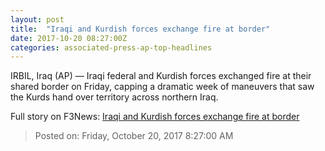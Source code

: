 ```yaml
---
layout: post
title:  "Iraqi and Kurdish forces exchange fire at border"
date: 2017-10-20 08:27:00Z
categories: associated-press-ap-top-headlines
---
```


IRBIL, Iraq (AP) — Iraqi federal and Kurdish forces exchanged fire at their shared border on Friday, capping a dramatic week of maneuvers that saw the Kurds hand over territory across northern Iraq.


Full story on F3News: [Iraqi and Kurdish forces exchange fire at border](http://www.f3nws.com/n/2ajzrC)

> Posted on: Friday, October 20, 2017 8:27:00 AM
